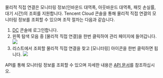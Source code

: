 물리적 직접 연결은 모니터링 정보(인바운드 대역폭, 아웃바운드 대역폭, 패킷 손실률, 대기 시간)의 조회를 지원합니다. Tencent Cloud 콘솔을 통해 물리적 직접 연결의 모니터링 정보를 조회할 수 있으며 조작 절차는 다음과 같습니다.
1. [DC](https://console.cloud.tencent.com/vpc/dc) 콘솔에 로그인합니다.
2. 왼쪽 탐색 모음 중 [물리적 직접 연결]을 한번 클릭하여 관리 페이지에 들어갑니다.
 ![](https://main.qcloudimg.com/raw/232ef4661d190a372342ec0f74a72fb1.png)
3. 리스트에서 조회할 물리적 직접 연결을 찾고 [모니터링] 아이콘을 한번 클릭하면 됩니다.
 ![](https://main.qcloudimg.com/raw/24deba033c0435595416c9e411f070a1.png)

API를 통해 모니터링 정보를 조회할 수 있으며 자세한 내용은 [API 문서](https://cloud.tencent.com/document/product/216/18404)를 참조하십시오.

